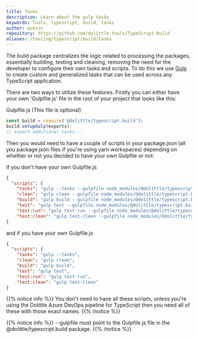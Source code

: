 ```yaml
---
title: Tasks
description: Learn about the gulp tasks
keywords: Tools, typescript, build, tasks
author: woksin
repository: https://github.com/dolittle-tools/TypeScript.Build
aliases: /tooling/typescript/build/tasks
---
```


The build package centralizes the logic related to processing the packages, essentially building, testing and cleaning, removing the need for the developer to configure their own tasks and scripts.
To do this we use [Gulp](https://gulpjs.com/) to create custom and generalized tasks that can be used across any TypeScript application.

There are two ways to utilize these features. Firstly you can either have your own 'Gulpfile.js' file in the root of your project that looks like this:

Gulpfile.js (This file is optional)
```js
const build = require('@dolittle/typescript.build');
build.setupGulp(exports);
// export additional tasks...
```

Then you would need to have a couple of scripts in your package.json (all you package.json files if you're using yarn workspaces) depending on whether or not you decided to have your own Gulpfile or not:

If you don't have your own Gulpfile.js
```json
{
  "scripts": {
    "tasks": "gulp --tasks --gulpfile node_modules/@dolittle/typescript.build/Gulpfile.js",
    "clean": "gulp clean --gulpfile node_modules/@dolittle/typescript.build/Gulpfile.js",
    "build": "gulp build --gulpfile node_modules/@dolittle/typescript.build/Gulpfile.js",
    "test": "gulp test --gulpfile node_modules/@dolittle/typescript.build/Gulpfile.js",
    "test:run": "gulp test-run --gulpfile node_modules/@dolittle/typescript.build/Gulpfile.js",
    "test:clean": "gulp test-clean --gulpfile node_modules/@dolittle/typescript.build/Gulpfile.js"
}
```

and if you have your own Gulpfile.js
```json
{
  "scripts": {
    "tasks": "gulp --tasks",
    "clean": "gulp clean",
    "build": "gulp build",
    "test": "gulp test",
    "test:run": "gulp test-run",
    "test:clean": "gulp test-clean"
}
```

{{% notice info %}}
You don't need to have all these scripts, unless you're using the Dolittle Azure DevOps pipeline for TypeScript then you need all of these with those exact names.
{{% /notice %}}


{{% notice info %}}
--gulpfile must point to the Gulpfile.js file in the @dolittle/typescript.build package.
{{% /notice %}}

